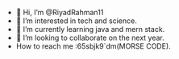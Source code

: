 - 👋 Hi, I’m @RiyadRahman11
- 👀 I’m interested in tech and science.
- 🌱 I’m currently learning java and mern stack.
- 💞️ I’m looking to collaborate on the next year.
-  How to reach me :65sbjk9`dm(MORSE CODE).

<!---
RiyadRahman11/RiyadRahman11 is a ✨ special ✨ repository because its `README.md` (this file) appears on your GitHub profile.
You can click the Preview link to take a look at your changes.
--->
